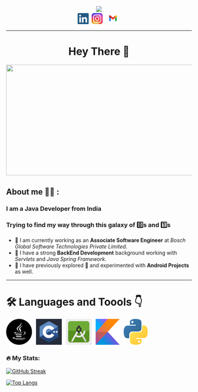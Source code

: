 <div id="header", align="center">
        <img src="https://media.giphy.com/media/RN8FdaB6T1bkkI5n4I/giphy.gif" width="100">
</div>
<div id="badges", align="center">
        <a href="https://www.linkedin.com/in/shashankmaurya01/"><img height="30", src="icons\linkedIn.png"></a>&nbsp;
        <a href="https://www.instagram.com/shashankmaurya01/"><img height="30", src="icons\insta.png"></a>&nbsp;
        <a href="mailto:shashankmaurya260101@gmail.com"><img height="30", src="icons\Gmail_logo.png"></a>
</div>

---

<h1 align="center">Hey There 👋</h1>

<div align="center">
        <img src="https://media.giphy.com/media/v1.Y2lkPTc5MGI3NjExOGRiYzgyMjJiNTAyNGViNTFkMmJkOGZjMWFjNzgyMmZhMzhiN2Q1NyZlcD12MV9pbnRlcm5hbF9naWZzX2dpZklkJmN0PWc/dWesBcTLavkZuG35MI/giphy.gif", width="600", height="300">
</div>

## About me :man_student: :
### I am a Java Developer from India<br>
### Trying to find my way through this galaxy of :zero:s and :one:s

 - :muscle: I am currently working as an <strong>Associate Software Engineer</strong> at <em>Bosch Global Software Technologies
Private Limited</em>.
 - :muscle: I have a strong <strong>BackEnd Development</strong> background working with <em>Servlets</em> and <em>Java Spring Framework</em>.
 - :muscle: I have previously explored :seedling: and experimented with <strong>Android Projects</strong> as well.


---
# :hammer_and_wrench: Languages and Toools :point_down:
<a href="https://docs.oracle.com/en/java/"><img height="70" src="icons\java.png"></a>&ensp;
<a href="https://docs.microsoft.com/en-us/cpp/cpp/?view=msvc-160"><img height="70" src="icons\c++.png"></a>&ensp;
<a href="https://developer.android.com/docs"><img height="70" src="icons\android.png"></a>&ensp;
<a href="https://kotlinlang.org/docs/home.html"><img height="70" width="65" src="icons\kotlin.png"></a>&ensp;
<a href="https://docs.python.org/3/"><img height="70" width="65" src="icons\python.png"></a>&ensp;

### :fire: My Stats:
[![GitHub Streak](http://github-readme-streak-stats.herokuapp.com?user=ShashankMaurya&theme=dark&border_radius=5)](https://git.io/streak-stats)

[![Top Langs](https://github-readme-stats.vercel.app/api/top-langs/?username=ShashankMaurya&layout=compact&theme=vision-friendly-dark)]()
